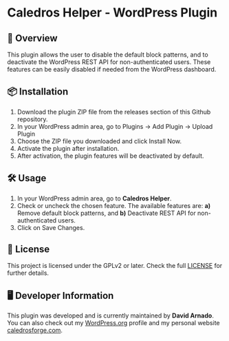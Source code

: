 # Caledros Helper - WordPress Plugin

## :open_book: Overview

This plugin allows the user to disable the default block patterns, and to deactivate the WordPress REST API for non-authenticated users. These features can be easily disabled if needed from the WordPress dashboard.

## :package: Installation

1. Download the plugin ZIP file from the releases section of this Github repository.
2. In your WordPress admin area, go to Plugins → Add Plugin → Upload Plugin
3. Choose the ZIP file you downloaded and click Install Now.
4. Activate the plugin after installation.
5. After activation, the plugin features will be deactivated by default.

## :hammer_and_wrench: Usage

1. In your WordPress admin area, go to **Caledros Helper**.
2. Check or uncheck the chosen feature. The available features are: **a)** Remove default block patterns, and **b)** Deactivate REST API for non-authenticated users.
3. Click on Save Changes.

## :scroll: License

This project is licensed under the GPLv2 or later. Check the full [LICENSE](https://www.gnu.org/licenses/old-licenses/gpl-2.0.html) for further details.

## :desktop_computer: Developer Information

This plugin was developed and is currently maintained by **David Arnado**. You can also check out my [WordPress.org](https://profiles.wordpress.org/darnado/) profile and my personal website [caledrosforge.com](https://caledrosforge.com/).

